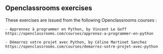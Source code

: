 ## Openclassrooms exercises

These exercises are issued from the following Openclassrooms courses :

	- Apprennez à programmer en Python, by Vincent Le Goff
	https://openclassrooms.com/courses/apprenez-a-programmer-en-python

	- Démarrez votre projet avec Python, by Céline Martinet Sanchez
	https://openclassrooms.com/courses/demarrez-votre-projet-avec-python
